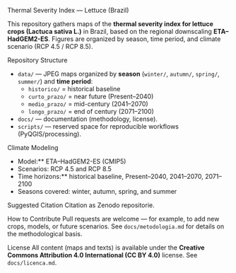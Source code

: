  Thermal Severity Index — Lettuce (Brazil)

This repository gathers maps of the **thermal severity index for lettuce crops (Lactuca sativa L.)** in Brazil, based on the regional downscaling **ETA–HadGEM2-ES**. Figures are organized by season, time period, and climate scenario (RCP 4.5 / RCP 8.5).

Repository Structure
- `data/` — JPEG maps organized by **season** (`winter/`, `autumn/`, `spring/`, `summer/`) and **time period**:
  - `historico/` = historical baseline  
  - `curto_prazo/` = near future (Present–2040)  
  - `medio_prazo/` = mid-century (2041–2070)  
  - `longo_prazo/` = end of century (2071–2100)
- `docs/` — documentation (methodology, license).
- `scripts/` — reserved space for reproducible workflows (PyQGIS/processing).

Climate Modeling
- Model:** ETA–HadGEM2-ES (CMIP5)  
- Scenarios: RCP 4.5 and RCP 8.5  
- Time horizons:** historical baseline, Present–2040, 2041–2070, 2071–2100  
- Seasons covered: winter, autumn, spring, and summer  

Suggested Citation
Citation as Zenodo repositorie. 

How to Contribute
Pull requests are welcome — for example, to add new crops, models, or future scenarios. See `docs/metodologia.md` for details on the methodological basis.

License
All content (maps and texts) is available under the **Creative Commons Attribution 4.0 International (CC BY 4.0)** license. See `docs/licenca.md`.

